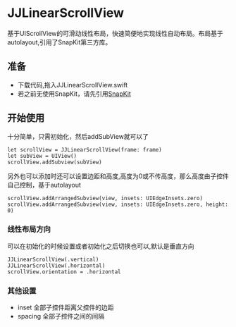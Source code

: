 # JJLinearScrollView

基于UIScrollView的可滑动线性布局，快速简便地实现线性自动布局。布局基于autolayout,引用了SnapKit第三方库。

## 准备 
* 下载代码,拖入JJLinearScrollView.swift
* 若之前无使用SnapKit，请先引用[SnapKit](https://github.com/SnapKit/SnapKit)

## 开始使用

十分简单，只需初始化，然后addSubView就可以了
```
let scrollView = JJLinearScrollView(frame: frame)
let subView = UIView()
scrollView.addSubview(subView)
```

另外也可以添加时还可以设置边距和高度,高度为0或不传高度，那么高度由子控件自己控制，基于autolayout
```
scrollView.addArrangedSubview(view, insets: UIEdgeInsets.zero)
scrollView.addArrangedSubview(view, insets: UIEdgeInsets.zero, height: 0)
```

### 线性布局方向
可以在初始化的时候设置或者初始化之后切换也可以,默认是垂直方向
```
JJLinearScrollView(.vertical)
JJLinearScrollView(.horizontal)
scrollView.orientation = .horizontal
``` 

### 其他设置
* inset 全部子控件距离父控件的边距
* spacing 全部子控件之间的间隔
